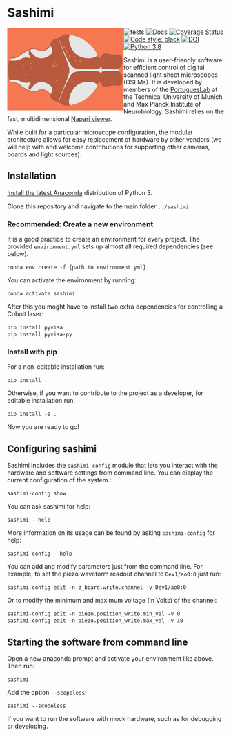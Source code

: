 # Sashimi

<img 
src="./sashimi/icons/main_icon.png"
alt="sashimi logo"
style = "height: 190px; width:270px; "
align="left" 
/>



![tests](https://github.com/portugueslab/sashimi/workflows/tests/badge.svg?branch=master)
[![Docs](https://img.shields.io/badge/docs-dev-brightgreen)](https://portugueslab.github.io/sashimi/)
[![Coverage Status](https://coveralls.io/repos/github/portugueslab/sashimi/badge.svg)](https://coveralls.io/github/portugueslab/sashimi)
[![Code style: black](https://img.shields.io/badge/code%20style-black-000000.svg)](https://github.com/psf/black)
[![DOI](https://zenodo.org/badge/DOI/10.5281/zenodo.4122062.svg)](https://doi.org/10.5281/zenodo.4122062)
[![Python 3.8](https://img.shields.io/badge/python-3.8-blue.svg)](https://www.python.org/)

Sashimi is a user-friendly software for efficient control of digital scanned light sheet microscopes (DSLMs).
It is developed by members of the [PortuguesLab](http://www.portugueslab.com/)
 at the Technical University of Munich and Max Planck Institute of Neurobiology. Sashimi relies on the fast, multidimensional
 [Napari viewer](https://github.com/napari/napari).
 
While built for a particular microscope configuration, the modular architecture allows for easy replacement of
hardware by other vendors (we will help with and welcome contributions for supporting other cameras, boards and light sources).
 

 
## Installation

[Install the latest Anaconda](https://www.anaconda.com/) distribution of Python 3.

Clone this repository and navigate to the main folder `../sashimi`

### Recommended: Create a new environment

It is a good practice to create an environment for every project. The provided `environment.yml` sets up almost all required dependencies (see below).

    conda env create -f {path to environment.yml}

You can activate the environment by running:

    conda activate sashimi
    
After this you moght have to install two extra dependencies for controlling a Cobolt laser:

    pip install pyvisa
    pip install pyvisa-py
    
### Install with pip

For a non-editable installation run:

    pip install .

Otherwise, if you want to contribute to the project as a developer, for editable installation run:

    pip install -e .

Now you are ready to go!

## Configuring sashimi
    
Sashimi includes the `sashimi-config` module that lets you interact with the hardware and software
settings from command line. You can display the current configuration of the system.:
 
    sashimi-config show
    
You can ask sashimi for help:
   
    sashimi --help
 
More information on its usage can be found by asking `sashimi-config` for help:

    sashimi-config --help
   
You can add and modify parameters just from the command line. For example, to set the piezo waveform readout channel to `Dev1/ao0:0` just run:

    sashimi-config edit -n z_board.write.channel -v Dev1/ao0:0
    
Or to modify the minimum and maximum voltage (in Volts) of the channel:
    
    sashimi-config edit -n piezo.position_write.min_val -v 0
    sashimi-config edit -n piezo.position_write.max_val -v 10
    

## Starting the software from command line

Open a new anaconda prompt and activate your environment like above. Then run:

    sashimi
    
Add the option `--scopeless`:

    sashimi --scopeless
    
If you want to run the software with mock hardware, such as for debugging or developing.
